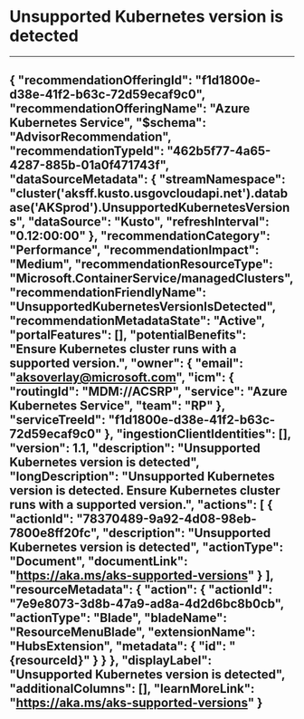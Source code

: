 <properties
    pageTitle="Unsupported Kubernetes version is detected"
    description="Unsupported Kubernetes version is detected"
    authors="JunSun17"
    ms.author="aksoverlay"
    articleId="a12cf5e4-c3b3-44df-b365-8784f643453c_fairfax"
    selfHelpType="advisorRecommendationMetadata"
    cloudEnvironments="Fairfax"
    ownershipId="Compute_AzureKubernetesService"
/>

# Unsupported Kubernetes version is detected
---
{
  "recommendationOfferingId": "f1d1800e-d38e-41f2-b63c-72d59ecaf9c0",
  "recommendationOfferingName": "Azure Kubernetes Service",
  "$schema": "AdvisorRecommendation",
  "recommendationTypeId": "462b5f77-4a65-4287-885b-01a0f471743f",
  "dataSourceMetadata": {
    "streamNamespace": "cluster('aksff.kusto.usgovcloudapi.net').database('AKSprod').UnsupportedKubernetesVersions",
    "dataSource": "Kusto",
    "refreshInterval": "0.12:00:00"
  },
  "recommendationCategory": "Performance",
  "recommendationImpact": "Medium",
  "recommendationResourceType": "Microsoft.ContainerService/managedClusters",
  "recommendationFriendlyName": "UnsupportedKubernetesVersionIsDetected",
  "recommendationMetadataState": "Active",
  "portalFeatures": [],
  "potentialBenefits": "Ensure Kubernetes cluster runs with a supported version.",
  "owner": {
    "email": "aksoverlay@microsoft.com",
    "icm": {
      "routingId": "MDM://ACSRP",
      "service": "Azure Kubernetes Service",
      "team": "RP"
    },
    "serviceTreeId": "f1d1800e-d38e-41f2-b63c-72d59ecaf9c0"
  },
  "ingestionClientIdentities": [],
  "version": 1.1,
  "description": "Unsupported Kubernetes version is detected",
  "longDescription": "Unsupported Kubernetes version is detected. Ensure Kubernetes cluster runs with a supported version.",
  "actions": [
    {
      "actionId": "78370489-9a92-4d08-98eb-7800e8ff20fc",
      "description": "Unsupported Kubernetes version is detected",
      "actionType": "Document",
      "documentLink": "https://aka.ms/aks-supported-versions"
    }
  ],
  "resourceMetadata": {
    "action": {
    "actionId": "7e9e8073-3d8b-47a9-ad8a-4d2d6bc8b0cb",
    "actionType": "Blade",
    "bladeName": "ResourceMenuBlade",
    "extensionName": "HubsExtension",
    "metadata": {
        "id": "{resourceId}"
      }
    }
  },
  "displayLabel": "Unsupported Kubernetes version is detected",
  "additionalColumns": [],
  "learnMoreLink": "https://aka.ms/aks-supported-versions"
}
---
